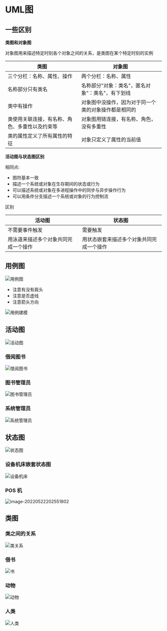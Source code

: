 # UML图

## 一些区别

**类图和对象图**

对象图用来描述特定时刻各个对象之间的关系，是类图在某个特定时刻的实例

| 类图                                           | 对象图                                               |
| ---------------------------------------------- | ---------------------------------------------------- |
| 三个分栏：名称、属性、操作                     | 两个分栏：名称、属性                                 |
| 名称部分只有类名                               | 名称部分"对象：类名"，匿名对象"：类名"，有下划线     |
| 类中有操作                                     | 对象图中没操作，因为对于同一个类的对象操作都是相同的 |
| 类使用关联连接，有名称、角色、多重性以及约束等 | 对象图用链连接，有名称、角色，没有多重性             |
| 类的属性定义了所有属性的特征                   | 对象只定义了属性的当前值                             |

**活动图与状态图区别**

相同点:

* 图符基本一致
* 描述一个系统或对象在生存期间的状态或行为
* 可以描述系统或对象在多进程操作中的同步与异步操作行为
* 可以用条件分支描述一个系统或对象的行为控制流

区别

| 活动图                               | 状态图                                   |
| ------------------------------------ | ---------------------------------------- |
| 不需要事件触发                       | 需要触发                                 |
| 用泳道来描述多个对象共同完成一个操作 | 用状态嵌套来描述多个对象共同完成一个操作 |



## 用例图

![用例图](https://s2.loli.net/2022/05/23/PO8zfMwRKuk3W7l.png)

* 注意有没有肩头
* 注意是否虚线
* 注意箭头方向

![用例建模](https://s2.loli.net/2022/05/23/Gbu6vFSdTpBcKEa.png)



## 活动图

![活动图](https://s2.loli.net/2022/05/22/JhaiWsd5F76eukt.png)

### 借阅图书

![借阅图书](https://s2.loli.net/2022/05/22/sBIDml5qHXP2JzL.png)

### 图书管理员

![图书管理员](https://s2.loli.net/2022/05/22/Pn7zgXTcdbMUutS.png)

### 系统管理员

![系统管理员](https://s2.loli.net/2022/05/22/f2spXUq1TeLz7JV.png)

## 状态图

![状态图](https://s2.loli.net/2022/05/22/HaJVkXIYs2pg3KZ.png)



### 设备机床嵌套状态图

![设备机床](https://s2.loli.net/2022/05/22/MlZ7u2HhnfTVONE.png)

### POS 机

![image-20220522202551802](https://s2.loli.net/2022/05/22/IUCPKzOuS2DR9rt.png)

## 类图

### 类之间的关系

![类关系](https://s2.loli.net/2022/05/22/CWVN6zF47bh8kXt.png)





### 借书

![书](https://s2.loli.net/2022/05/22/bwSxMZB15e4VUJL.png)

### 动物

![动物](https://s2.loli.net/2022/05/22/4xpg5IDrcMTNmdJ.png)

### 人类

![人类](https://s2.loli.net/2022/05/22/xrKvw8UpkC5iuRF.png)